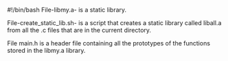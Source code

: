 #!/bin/bash
File-libmy.a- is a static library.

File-create_static_lib.sh- is a script that creates a static library called liball.a from all the .c files that are in the current directory.

File main.h is a header file containing all the prototypes of the functions stored in the libmy.a library.
